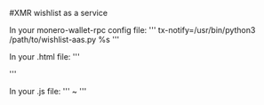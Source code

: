#XMR wishlist as a service

In your monero-wallet-rpc config file:
'''
tx-notify=/usr/bin/python3 /path/to/wishlist-aas.py %s
'''

In your .html file:
'''
<div class="container"></div>
<script src="js/app.js"></script>
'''

In your .js file:
'''
~
'''
